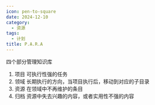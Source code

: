 ```yaml
---
icon: pen-to-square
date: 2024-12-10
category:
  - 资源
tags:
  - 计划
title: P.A.R.A
---
```

四个部分管理知识库
1. 项目
   可执行性强的任务
2. 领域
   长期执行的方向，当项目执行后，移动到对应的子目录
3.  资源
   在领域中不再维护的条目
4. 归档
   资源中失去兴趣的内容，或者实用性不强的内容
